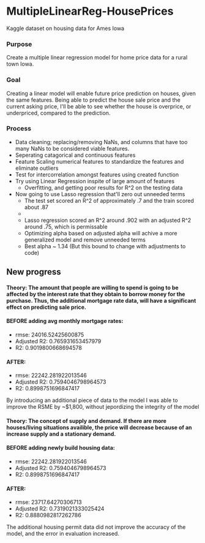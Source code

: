 # MultipleLinearReg-HousePrices
Kaggle dataset on housing data for Ames Iowa

### Purpose 
Create a multiple linear regression model for home price data for a rural town Iowa.

### Goal
Creating a linear model will enable future price prediction on houses, given the same features. Being able to predict the house sale price and the current asking price, I'll be able to see whether the house is overprice, or underpriced, compared to the prediction. 

### Process
- Data cleaning; replacing/removing NaNs, and columns that have too many NaNs to be considered viable features.
- Seperating catagorical and continuous features
- Feature Scaling numerical features to standardize the features and eliminate outliers
- Test for intercorrelation amongst features using created function
- Try using Linear Regression inspite of large amount of features
    - Overfitting, and getting poor results for R^2 on the testing data
- Now going to use Lasso regression that'll zero out unneeded terms
    - The test set scored an R^2 of approximately .7 and the train scored about .87
    - 
    - Lasso regression scored an R^2 around .902 with an adjusted R^2 around .75, which is permissable
    - Optimizing alpha based on adjusted alpha will achive a more generalized model and remove unneeded terms
    - Best alpha ~ 1.34 (But this bound to change with adjustments to code)

## New progress
#### Theory: The amount that people are willing to spend is going to be affected by the interest rate that they obtain to borrow money for the purchase. Thus, the additional mortgage rate data, will have a significant effect on predicting sale price.
#### BEFORE adding avg monthly mortgage rates:
- rmse: 24016.52425600875
- Adjusted R2: 0.765931653457979
- R2: 0.9019800668694578

#### AFTER:
- rmse: 22242.281922013546
- Adjusted R2: 0.7594046798964573
- R2: 0.8998751696847417

By introducing an additional piece of data to the model I was able to improve the RSME by ~$1,800, without jepordizing the integrity of the model

#### Theory: The concept of supply and demand. If there are more houses/living situations availible, the price will decrease because of an increase supply and a stationary demand. 
#### BEFORE adding newly build housing data:
- rmse: 22242.281922013546
- Adjusted R2: 0.7594046798964573
- R2: 0.8998751696847417

#### AFTER:
- rmse: 23717.64270306713
- Adjusted R2: 0.7319021333025424
- R2: 0.8880982817262786

The additional housing permit data did not improve the accuracy of the model, and the error in evaluation increased. 
